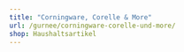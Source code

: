 ```yaml
---
title: "Corningware, Corelle & More"
url: /gurnee/corningware-corelle-und-more/
shop: Haushaltsartikel
---
```

